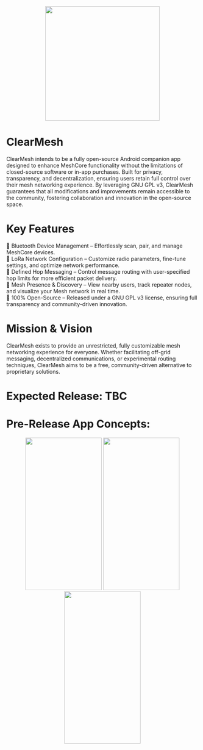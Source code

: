 <div align="center">
  <img src="https://github.com/user-attachments/assets/9cca3089-5638-46e4-98fc-154dc61ec727" width="300" height="300">
</div>

# ClearMesh
ClearMesh intends to be a fully open-source Android companion app designed to enhance MeshCore functionality without the limitations of closed-source software or in-app purchases. Built for privacy, transparency, and decentralization, ensuring users retain full control over their mesh networking experience. By leveraging GNU GPL v3, ClearMesh guarantees that all modifications and improvements remain accessible to the community, fostering collaboration and innovation in the open-source space.

# Key Features

🔹 Bluetooth Device Management – Effortlessly scan, pair, and manage MeshCore devices. <br />
🔹 LoRa Network Configuration – Customize radio parameters, fine-tune settings, and optimize network performance. <br />
🔹 Defined Hop Messaging – Control message routing with user-specified hop limits for more efficient packet delivery. <br />
🔹 Mesh Presence & Discovery – View nearby users, track repeater nodes, and visualize your Mesh network in real time. <br />
🔹 100% Open-Source – Released under a GNU GPL v3 license, ensuring full transparency and community-driven innovation. <br />

# Mission & Vision

ClearMesh exists to provide an unrestricted, fully customizable mesh networking experience for everyone. Whether facilitating off-grid messaging, decentralized communications, or experimental routing techniques, ClearMesh aims to be a free, community-driven alternative to proprietary solutions.

# Expected Release: TBC

# Pre-Release App Concepts:
<div align="center">
<img src="https://github.com/user-attachments/assets/ec4e4d7f-1c0b-4d81-b39f-0fbd0b8ac90e" width="200" height="400">
<img src="https://github.com/user-attachments/assets/73e14c62-7e23-4a59-a76a-030c39a41aef" width="200" height="400">
<img src="https://github.com/user-attachments/assets/eedb8eef-46b8-4c4b-83ab-c5680996709e" width="200" height="400">
</div>

